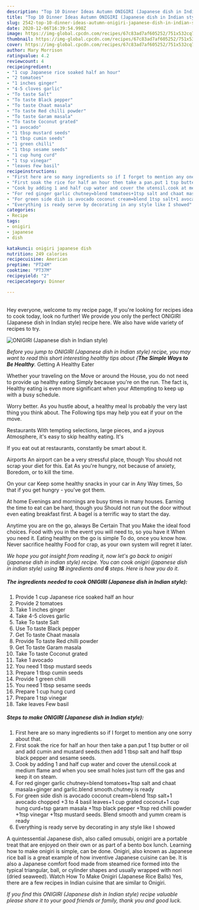 ```yaml
---
description: "Top 10 Dinner Ideas Autumn ONIGIRI (Japanese dish in Indian style)"
title: "Top 10 Dinner Ideas Autumn ONIGIRI (Japanese dish in Indian style)"
slug: 2542-top-10-dinner-ideas-autumn-onigiri-japanese-dish-in-indian-style
date: 2020-12-06T16:39:54.998Z
image: https://img-global.cpcdn.com/recipes/67c83ad7af605252/751x532cq70/onigiri-japanese-dish-in-indian-style-recipe-main-photo.jpg
thumbnail: https://img-global.cpcdn.com/recipes/67c83ad7af605252/751x532cq70/onigiri-japanese-dish-in-indian-style-recipe-main-photo.jpg
cover: https://img-global.cpcdn.com/recipes/67c83ad7af605252/751x532cq70/onigiri-japanese-dish-in-indian-style-recipe-main-photo.jpg
author: Mary Morrison
ratingvalue: 4.2
reviewcount: 4
recipeingredient:
- "1 cup Japanese rice soaked half an hour"
- "2 tomatoes"
- "1 inches ginger"
- "4-5 cloves garlic"
- "To taste Salt"
- "To taste Black pepper"
- "To taste Chaat masala"
- "To taste Red chilli powder"
- "To taste Garam masala"
- "To taste Coconut grated"
- "1 avocado"
- "1 tbsp mustard seeds"
- "1 tbsp cumin seeds"
- "1 green chilli"
- "1 tbsp sesame seeds"
- "1 cup hung curd"
- "1 tsp vinegar"
- "leaves Few basil"
recipeinstructions:
- "First here are so many ingredients so if I forget to mention any one sorry about that."
- "First soak the rice for half an hour then take a pan.put 1 tsp butter or oil and add cumin and mustard seeds.then add 1 tbsp salt and half tbsp black pepper and sesame seeds."
- "Cook by adding 1 and half cup water and cover the utensil.cook at medium flame and when you see small holes just turn off the gas and keep it on steam."
- "For red ginger garlic chutney=blend tomatoes+1tsp salt and chaat masala+ginger and garlic.blend smooth.chutney is ready"
- "For green side dish is avocado coconut cream=blend 1tsp salt+1 avocado chopped +3 to 4 basil leaves+1 cup grated coconut+1 cup hung curd+tsp garam masala +1tsp black pepper +1tsp red chilli powder +1tsp vinegar +1tsp mustard seeds. Blend smooth and yumm cream is ready"
- "Everything is ready serve by decorating in any style like I showed"
categories:
- Recipe
tags:
- onigiri
- japanese
- dish

katakunci: onigiri japanese dish 
nutrition: 249 calories
recipecuisine: American
preptime: "PT24M"
cooktime: "PT37M"
recipeyield: "2"
recipecategory: Dinner

---
```

<br>
Hey everyone, welcome to my recipe page, If you're looking for recipes idea to cook today, look no further! We provide you only the perfect ONIGIRI (Japanese dish in Indian style) recipe here. We also have wide variety of recipes to try.
<br>


![ONIGIRI (Japanese dish in Indian style)](https://img-global.cpcdn.com/recipes/67c83ad7af605252/751x532cq70/onigiri-japanese-dish-in-indian-style-recipe-main-photo.jpg)

<i>Before you jump to ONIGIRI (Japanese dish in Indian style) recipe, you may want to read this short interesting healthy tips about {<strong>The Simple Ways to Be Healthy</strong>.</i>
Getting A Healthy Eater

Whether your traveling on the Move or around the
House, you do not need to provide up healthy eating
Simply because you're on the run. The fact is,
Healthy eating is even more significant when your
Attempting to keep up with a busy schedule.


Worry better. As you hustle about, a healthy meal
Is probably the very last thing you think about. The
Following tips may help you eat if your on the move.

Restaurants
With tempting selections, large pieces, and a joyous 
Atmosphere, it's easy to skip healthy eating. It's


If you eat out at restaurants, constantly be smart
about it.

Airports
An airport can be a very stressful place, though 
You should not scrap your diet for this. Eat
As you're hungry, not because of anxiety,
Boredom, or to kill the time.

On your car
Keep some healthy snacks in your car in Any Way times,
So that if you get hungry - you've got them.

At home
Evenings and mornings are busy times in many houses.
Earning the time to eat can be hard, though you
Should not run out the door without even eating breakfast
first. 
A bagel is a terrific way to start the day.

Anytime you are on the go, always Be Certain That you
Make the ideal food choices. 
Food with you in the event you will need to, so you have it
When you need it. Eating healthy on the go is simple 
To do, once you know how. Never sacrifice healthy
Food for crap, as your own system will regret it later.


<i>We hope you got insight from reading it, now let's go back to onigiri (japanese dish in indian style) recipe. You can cook onigiri (japanese dish in indian style) using <strong>18</strong> ingredients and <strong>6</strong> steps. Here is how you do it.
</i>

##### The ingredients needed to cook ONIGIRI (Japanese dish in Indian style):

1. Provide 1 cup Japanese rice soaked half an hour
1. Provide 2 tomatoes
1. Take 1 inches ginger
1. Take 4-5 cloves garlic
1. Take To taste Salt
1. Use To taste Black pepper
1. Get To taste Chaat masala
1. Provide To taste Red chilli powder
1. Get To taste Garam masala
1. Take To taste Coconut grated
1. Take 1 avocado
1. You need 1 tbsp mustard seeds
1. Prepare 1 tbsp cumin seeds
1. Provide 1 green chilli
1. You need 1 tbsp sesame seeds
1. Prepare 1 cup hung curd
1. Prepare 1 tsp vinegar
1. Take leaves Few basil


##### Steps to make ONIGIRI (Japanese dish in Indian style):

1. First here are so many ingredients so if I forget to mention any one sorry about that.
1. First soak the rice for half an hour then take a pan.put 1 tsp butter or oil and add cumin and mustard seeds.then add 1 tbsp salt and half tbsp black pepper and sesame seeds.
1. Cook by adding 1 and half cup water and cover the utensil.cook at medium flame and when you see small holes just turn off the gas and keep it on steam.
1. For red ginger garlic chutney=blend tomatoes+1tsp salt and chaat masala+ginger and garlic.blend smooth.chutney is ready
1. For green side dish is avocado coconut cream=blend 1tsp salt+1 avocado chopped +3 to 4 basil leaves+1 cup grated coconut+1 cup hung curd+tsp garam masala +1tsp black pepper +1tsp red chilli powder +1tsp vinegar +1tsp mustard seeds. Blend smooth and yumm cream is ready
1. Everything is ready serve by decorating in any style like I showed


A quintessential Japanese dish, also called omusubi, onigiri are a portable treat that are enjoyed on their own or as part of a bento box lunch. Learning how to make onigiri is simple, can be done. Onigiri, also known as Japanese rice ball is a great example of how inventive Japanese cuisine can be. It is also a Japanese comfort food made from steamed rice formed into the typical triangular, ball, or cylinder shapes and usually wrapped with nori (dried seaweed). Watch How To Make Onigiri (Japanese Rice Balls) Yes, there are a few recipes in Indian cuisine that are similar to Onigiri. 

<i>If you find this ONIGIRI (Japanese dish in Indian style) recipe valuable please share it to your good friends or family, thank you and good luck.</i>
